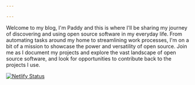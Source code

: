 ```yaml
---

---
```

Welcome to my blog, I'm Paddy and this is where I'll be sharing my journey of discovering and using open source software in my everyday life. From automating tasks around my home to streamlining work processes, I'm on a bit of a mission to showcase the power and versatility of open source. Join me as I document my projects and explore the vast landscape of open source software, and look for opportunities to contribute back to the projects I use.

[![Netlify Status](https://api.netlify.com/api/v1/badges/59d41fb1-0451-481c-8fa0-0c06707a0d51/deploy-status)](https://app.netlify.com/sites/tryfossdotcom/deploys)